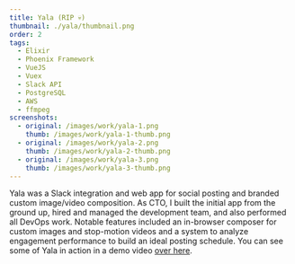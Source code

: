 ```yaml
---
title: Yala (RIP 💀)
thumbnail: ./yala/thumbnail.png
order: 2
tags:
  - Elixir
  - Phoenix Framework
  - VueJS
  - Vuex
  - Slack API
  - PostgreSQL
  - AWS
  - ffmpeg
screenshots:
  - original: /images/work/yala-1.png
    thumb: /images/work/yala-1-thumb.png
  - original: /images/work/yala-2.png
    thumb: /images/work/yala-2-thumb.png
  - original: /images/work/yala-3.png
    thumb: /images/work/yala-3-thumb.png
---
```


Yala was a Slack integration and web app for social posting and branded custom image/video composition. As CTO, I built the initial app from the ground up, hired and managed the development team, and also performed all DevOps work. Notable features included an in-browser composer for custom images and stop-motion videos and a system to analyze engagement performance to build an ideal posting schedule. You can see some of Yala in action in a demo video <a href="https://vimeo.com/432151258" target="_blank">over here</a>.
